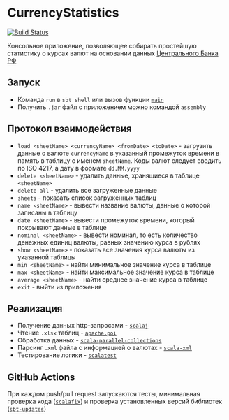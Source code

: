 # CurrencyStatistics

[![Build Status](https://github.com/IdeaSeeker/CurrencyStatistics/workflows/CI/badge.svg)](https://github.com/IdeaSeeker/CurrencyStatistics/actions)

Консольное приложение, позволяющее собирать простейшую статистику о курсах валют на основании данных [Центрального Банка РФ](https://cbr.ru/)

## Запуск

- Команда `run` в `sbt shell` или вызов функции [`main`](src/main/scala/ru/ideaseeker/currency/Main.scala#L5)
- Получить `.jar` файл с приложением можно командой `assembly`

## Протокол взаимодействия

- `load <sheetName> <currencyName> <fromDate> <toDate>` - загрузить данные о валюте `currencyName` в указанный промежуток времени в память в таблицу с именем `sheetName`. Коды валют следует вводить по ISO 4217, а дату в формате `dd.MM.yyyy`
- `delete <sheetName>` - удалить данные, хранящиеся в таблице `<sheetName>`
- `delete all` - удалить все загруженные данные
- `sheets` - показать список загруженных таблиц
- `name <sheetName>` - вывести название валюты, данные о которой записаны в таблицу
- `date <sheetName>` - вывести промежуток времени, который покрывают данные в таблице
- `nominal <sheetName>` - вывести номинал, то есть количество денежных единиц валюты, равных значению курса в рублях
- `show <sheetName>` - показать все значения курса валюты из указанной таблицы
- `min <sheetName>` - найти минимальное значение курса в таблице
- `max <sheetName>` - найти максимальное значение курса в таблице
- `average <sheetName>` - найти среднее значение курса в таблице
- `exit` - выйти из приложения

## Реализация

- Получение данных http-запросами - [`scalaj`](https://github.com/scalaj/scalaj-http)
- Чтение `.xlsx` таблиц - [`apache.poi`](https://github.com/apache/poi)
- Обработка данных - [`scala-parallel-collections`](https://github.com/scala/scala-parallel-collections)
- Парсинг `.xml` файла с информацией о валютах - [`scala-xml`](https://github.com/scala/scala-xml)
- Тестирование логики - [`scalatest`](https://github.com/scalatest/scalatest)

## GitHub Actions

При каждом push/pull request запускаются тесты, минимальная проверка кода ([`scalafix`](https://github.com/scalacenter/scalafix)) и проверка установленных версий библиотек ([`sbt-updates`](https://github.com/rtimush/sbt-updates))
